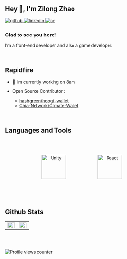 ## Hey 👋, I'm Zilong Zhao  
  

<a href="https://github.com/zilongrrr" target="_blank">
<img src=https://img.shields.io/badge/github-%2324292e.svg?&style=for-the-badge&logo=github&logoColor=white alt=github style="margin-bottom: 5px;" />
</a>
<a href="https://linkedin.com/in/zilongtw" target="_blank">
<img src=https://img.shields.io/badge/linkedin-%231E77B5.svg?&style=for-the-badge&logo=linkedin&logoColor=white alt=linkedin style="margin-bottom: 5px;" />
</a>  
<a href="https://www.zilong.website/resume" target="_blank">
<img src=https://img.shields.io/badge/readme-%535D6C.svg?&style=for-the-badge&logo=readme&logoColor=white alt=cv style="margin-bottom: 5px;" />
</a>  


### Glad to see you here!  
I’m a front-end developer and also a game developer.  

<br/>  


## Rapidfire  

- 💼 I’m currently working on 8am

- Open Source Contributor :
  - [hashgreen/hoogii-wallet](https://github.com/hashgreen/hoogii-wallet)
  - [Chia-Network/Climate-Wallet](https://github.com/Chia-Network/Climate-Wallet)

<br/>  


## Languages and Tools  
<div align="center">  
  <img style="margin: 50px" src="https://profilinator.rishav.dev/skills-assets/unity.png" alt="Unity" height="80" />
  <img style="margin: 50px" src="https://profilinator.rishav.dev/skills-assets/react-original-wordmark.svg" alt="React" height="80" />
</div>  

<br/>  


## Github Stats  
<table><tr><td valign="top" width="50%">

<img src="https://github-readme-stats.vercel.app/api?username=zilongrrr&show_icons=true&count_private=true&hide_border=true" align="left" style="width: 100%" />

</td><td valign="top" width="50%">

<img src="https://github-readme-stats.vercel.app/api/top-langs/?username=zilongrrr&hide_border=true&layout=compact" align="left" style="width: 100%" />

</td></tr></table>  

<br/>  

  

<br/>  

![Profile views counter](https://komarev.com/ghpvc/?username=zilongrrr&&style=flat-square)  
  

<br/>  


